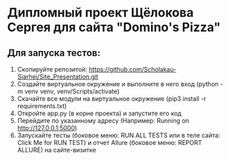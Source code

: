 # Дипломный проект Щёлокова Сергея для сайта "Domino's Pizza"
## Для запуска тестов:

1. Cкопируйте репозитой: https://github.com/Scholakau-Siarhei/Site_Presentation.git
2. Создайте виртуальное окружение и выполните в него вход (python -m venv venv, venv/Scripts/activate)
3. Скачайте все модули на виртуальное окружение (pip3 install -r requirements.txt)
4. Откройте app.py (в корне проекта) и запустите его код
5. Перейдите по указанному адресу (Например: Running on http://127.0.0.1:5000)
6. Запускайте тесты (боковое меню: RUN ALL TESTS или в теле сайта: Click Me for RUN TEST) и 
отчет Allure (боковое меню: REPORT ALLURE) на сайте-визитке
